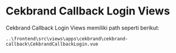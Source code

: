 # Cekbrand Callback Login Views

Cekbrand Callback Login Views memiliki path seperti berikut:

```
..\frontend\src\views\apps\cekbrand\cekbrand-callback\CekbrandCallbackLogin.vue
```